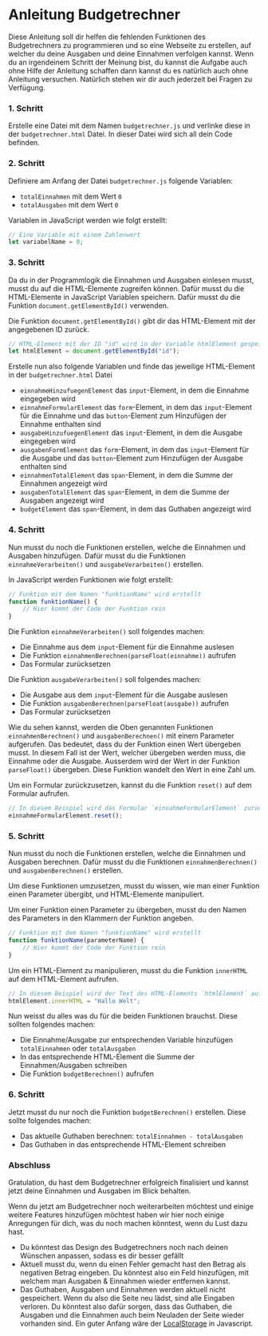 # Anleitung Budgetrechner

Diese Anleitung soll dir helfen die fehlenden Funktionen des Budgetrechners zu programmieren und so eine Webseite zu erstellen, auf welcher du deine Ausgaben und deine Einnahmen verfolgen kannst.
Wenn du an irgendeinem Schritt der Meinung bist, du kannst die Aufgabe auch ohne Hilfe der Anleitung schaffen dann kannst du es natürlich auch ohne Anleitung versuchen. Natürlich stehen wir dir auch jederzeit bei Fragen zu Verfügung.

### 1. Schritt

Erstelle eine Datei mit dem Namen `budgetrechner.js` und verlinke diese in der `budgetrechner.html` Datei.
In dieser Datei wird sich all dein Code befinden.

### 2. Schritt

Definiere am Anfang der Datei `budgetrechner.js` folgende Variablen:
* `totalEinnahmen` mit dem Wert `0`
* `totalAusgaben` mit dem Wert `0`

Variablen in JavaScript werden wie folgt erstellt:
```javascript
// Eine Variable mit einem Zahlenwert
let variabelName = 0;
```

### 3. Schritt

Da du in der Programmlogik die Einnahmen und Ausgaben einlesen musst, 
musst du auf die HTML-Elemente zugreifen können. 
Dafür musst du die HTML-Elemente in JavaScript Variablen speichern.
Dafür musst du die Funktion `document.getElementById()` verwenden.

Die Funktion `document.getElementById()` gibt dir das HTML-Element mit der angegebenen ID zurück.
```javascript
// HTML-Element mit der ID "id" wird in der Variable htmlElement gespeichert
let htmlElement = document.getElementById("id");
```

Erstelle nun also folgende Variablen und finde das jeweilige HTML-Element in der `budgetrechner.html` Datei
* `einnahmeHinzufuegenElement` das `input`-Element, in dem die Einnahme eingegeben wird
* `einnahmeFormularElement` das `form`-Element, in dem das `input`-Element für die Einnahme und das `button`-Element zum Hinzufügen der Einnahme enthalten sind
* `ausgabeHinzufuegenElement` das `input`-Element, in dem die Ausgabe eingegeben wird
* `ausgabenFormElement` das `form`-Element, in dem das `input`-Element für die Ausgabe und das `button`-Element zum Hinzufügen der Ausgabe enthalten sind
* `einnahmenTotalElement` das `span`-Element, in dem die Summe der Einnahmen angezeigt wird
* `ausgabenTotalElement` das `span`-Element, in dem die Summe der Ausgaben angezeigt wird
* `budgetElement` das `span`-Element, in dem das Guthaben angezeigt wird

### 4. Schritt

Nun musst du noch die Funktionen erstellen, welche die Einnahmen und Ausgaben hinzufügen.
Dafür musst du die Funktionen `einnahmeVerarbeiten()` und `ausgabeVerarbeiten()` erstellen.

In JavaScript werden Funktionen wie folgt erstellt:
```javascript
// Funktion mit dem Namen "funktionName" wird erstellt
function funktionName() {
    // Hier kommt der Code der Funktion rein
}
```

Die Funktion `einnahmeVerarbeiten()` soll folgendes machen:
* Die Einnahme aus dem `input`-Element für die Einnahme auslesen
* Die Funktion `einnahmenBerechnen(parseFloat(einnahme))` aufrufen
* Das Formular zurücksetzen

Die Funktion `ausgabeVerarbeiten()` soll folgendes machen:
* Die Ausgabe aus dem `input`-Element für die Ausgabe auslesen
* Die Funktion `ausgabenBerechnen(parseFloat(ausgabe))` aufrufen
* Das Formular zurücksetzen

Wie du sehen kannst, werden die Oben genannten Funktionen `einnahmenBerechnen()` und `ausgabenBerechnen()` mit einem Parameter aufgerufen.
Das bedeutet, dass du der Funktion einen Wert übergeben musst.
In diesem Fall ist der Wert, welcher übergeben werden muss, die Einnahme oder die Ausgabe.
Ausserdem wird der Wert in der Funktion `parseFloat()` übergeben.
Diese Funktion wandelt den Wert in eine Zahl um.

Um ein Formular zurückzusetzen, kannst du die Funktion `reset()` auf dem Formular aufrufen.
```javascript
// In diesem Beispiel wird das Formular `einnahmeFormularElement` zurückgesetzt
einnahmeFormularElement.reset();
```

### 5. Schritt

Nun musst du noch die Funktionen erstellen, welche die Einnahmen und Ausgaben berechnen.
Dafür musst du die Funktionen `einnahmenBerechnen()` und `ausgabenBerechnen()` erstellen.

Um diese Funktionen umzusetzen, musst du wissen, wie man einer Funktion einen Parameter übergibt, und HTML-Elemente manipuliert.

Um einer Funktion einen Parameter zu übergeben, musst du den Namen des Parameters in den Klammern der Funktion angeben.
```javascript
// Funktion mit dem Namen "funktionName" wird erstellt
function funktionName(parameterName) {
    // Hier kommt der Code der Funktion rein
}
```

Um ein HTML-Element zu manipulieren, musst du die Funktion `innerHTML` auf dem HTML-Element aufrufen.
```javascript
// In diesem Beispiel wird der Text des HTML-Elements `htmlElement` auf "Hallo Welt" gesetzt
htmlElement.innerHTML = "Hallo Welt";
```

Nun weisst du alles was du für die beiden Funktionen brauchst.
Diese sollten folgendes machen:
* Die Einnahme/Ausgabe zur entsprechenden Variable hinzufügen `totalEinnahmen` oder `totalAusgaben`
* In das entsprechende HTML-Element die Summe der Einnahmen/Ausgaben schreiben
* Die Funktion `budgetBerechnen()` aufrufen

### 6. Schritt

Jetzt musst du nur noch die Funktion `budgetBerechnen()` erstellen.
Diese sollte folgendes machen:
* Das aktuelle Guthaben berechnen: `totalEinnahmen - totalAusgaben`
* Das Guthaben in das entsprechende HTML-Element schreiben

### Abschluss

Gratulation, du hast dem Budgetrechner erfolgreich finalisiert und kannst jetzt deine Einnahmen und Ausgaben im Blick behalten. 

Wenn du jetzt am Budgetrechner noch weiterarbeiten möchtest und einige weitere Features hinzufügen möchtest haben wir hier noch einige Anregungen für dich, was du noch machen könntest, wenn du Lust dazu hast.
* Du könntest das Design des Budgetrechners noch nach deinen Wünschen anpassen, sodass es dir besser gefällt
* Aktuell musst du, wenn du einen Fehler gemacht hast den Betrag als negativen Betrag eingeben. Du könntest also ein Feld hinzufügen, mit welchem man Ausgaben & Einnahmen wieder entfernen kannst.
* Das Guthaben, Ausgaben und Einnahmen werden aktuell nicht gespeichert. Wenn du also die Seite neu lädst, sind alle Eingaben verloren. Du könntest also dafür sorgen, dass das Guthaben, die Ausgaben und die Einnahmen auch beim Neuladen der Seite wieder vorhanden sind. Ein guter Anfang wäre der [LocalStorage](https://developer.mozilla.org/en-US/docs/Web/API/Window/localStorage) in Javascript.


